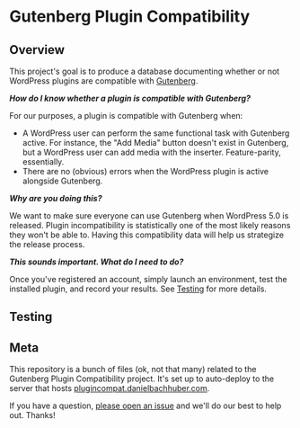 Gutenberg Plugin Compatibility
==============================

## Overview

This project's goal is to produce a database documenting whether or not WordPress plugins are compatible with [Gutenberg](https://wordpress.org/gutenberg/).

**_How do I know whether a plugin is compatible with Gutenberg?_**

For our purposes, a plugin is compatible with Gutenberg when:

* A WordPress user can perform the same functional task with Gutenberg active. For instance, the "Add Media" button doesn't exist in Gutenberg, but a WordPress user can add media with the inserter. Feature-parity, essentially.
* There are no (obvious) errors when the WordPress plugin is active alongside Gutenberg.

**_Why are you doing this?_**

We want to make sure everyone can use Gutenberg when WordPress 5.0 is released. Plugin incompatibility is statistically one of the most likely reasons they won't be able to. Having this compatibility data will help us strategize the release process.

**_This sounds important. What do I need to do?_**

Once you've registered an account, simply launch an environment, test the installed plugin, and record your results. See [Testing](#testing) for more details.

## Testing


## Meta

This repository is a bunch of files (ok, not that many) related to the Gutenberg Plugin Compatibility project. It's set up to auto-deploy to the server that hosts [plugincompat.danielbachhuber.com](https://plugincompat.danielbachhuber.com).

If you have a question, [please open an issue](https://github.com/danielbachhuber/gutenberg-plugin-compatibility/issues) and we'll do our best to help out. Thanks!
